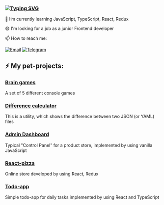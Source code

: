 ### [![Typing SVG](https://readme-typing-svg.herokuapp.com?lines=Hi+there+%F0%9F%91%8B+I'm+Rafael)](https://git.io/typing-svg)

🌱 I’m currently learning JavaScript, TypeScript, React, Redux

😄 I'm looking for a job as a junior Frontend developer

📫 How to reach me:

[![Email](https://img.shields.io/badge/Gmail-8B4513?&style=for-the-badge&labelColor=8B4513)](mailto:rafagabidulin@gmail.com)
[![Telegram](https://img.shields.io/badge/Telegram-2CA5E0?style=for-the-badge&logo=telegram&logoColor=white)](https://t.me/rafagabidulin)

## ⚡ My pet-projects:
### [Brain games](https://github.com/rafagabidulin/frontend-project-lvl1)
A set of 5 different console games

### [Difference calculator](https://github.com/rafagabidulin/frontend-project-lvl2)
This is a utility, which shows the difference between two JSON (or YAML) files

### [Admin Dashboard](https://github.com/rafagabidulin/project-shop-admin)
Typical "Control Panel" for a product store, implemented by using vanilla JavaScript
 
### [React-pizza](https://github.com/rafagabidulin/react-pizza)
Online store developed by using React, Redux
 
### [Todo-app](https://github.com/rafagabidulin/todo-list-react-ts)
Simple todo-app for daily tasks implemented by using React and TypeScript
